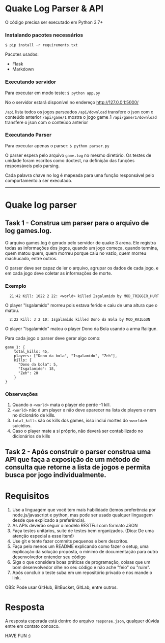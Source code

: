 # Quake Log Parser & API

O código precisa ser executado em Python 3.7+

### Instalando pacotes necessários
`$ pip install -r requirements.txt`

Pacotes usados:
- Flask
- Markdown

### Executando servidor
Para executar em modo teste:
`$ python app.py`

No o servidor estará disponível no endereço http://127.0.0.1:5000/ 

`/api` lista todos os jogos parseados
`/api/download` transfere o json com o conteúdo anterior
`/api/game/1` mostra o jogo game_1
`/api/game/1/download` transfere o json com o conteúdo anterior

### Executando Parser

Para executar apenas o parser:
`$ python parser.py`

O parser espera pelo arquivo `game.log` no mesmo diretório.
Os testes de unidade foram escritos como doctest, na definição das funções responsáveis pelo parsing.

Cada palavra chave no log é mapeada para uma função responsável pelo comportamento a ser executado.

----------------------------------------------------------------
# Quake log parser

## Task 1 - Construa um parser para o arquivo de log games.log.

O arquivo games.log é gerado pelo servidor de quake 3 arena. Ele registra todas as informações dos jogos, quando um jogo começa, quando termina, quem matou quem, quem morreu porque caiu no vazio, quem morreu machucado, entre outros.

O parser deve ser capaz de ler o arquivo, agrupar os dados de cada jogo, e em cada jogo deve coletar as informações de morte.

### Exemplo

      21:42 Kill: 1022 2 22: <world> killed Isgalamido by MOD_TRIGGER_HURT
  
  O player "Isgalamido" morreu pois estava ferido e caiu de uma altura que o matou.

      2:22 Kill: 3 2 10: Isgalamido killed Dono da Bola by MOD_RAILGUN
  
  O player "Isgalamido" matou o player Dono da Bola usando a arma Railgun.
  
Para cada jogo o parser deve gerar algo como:

    game_1: {
        total_kills: 45,
        players: ["Dono da bola", "Isgalamido", "Zeh"],
        kills: {
          "Dono da bola": 5,
          "Isgalamido": 18,
          "Zeh": 20
        }
    }



### Observações

1. Quando o `<world>` mata o player ele perde -1 kill.
2. `<world>` não é um player e não deve aparecer na lista de players e nem no dicionário de kills.
3. `total_kills` são os kills dos games, isso inclui mortes do `<world>`e suicídios.
4. Caso o player mate a si próprio, não deverá ser contabilizado no dicionários de kills

## Task 2 - Após construir o parser construa uma API que faça a exposição de um método de consulta que retorne a lista de jogos e permita busca por jogo individualmente.


# Requisitos

1. Use a linguagem que você tem mais habilidade (temos preferência por node.js/javascript e python, mas pode ser usado qualquer linguagem desde que explicado a preferência).
2. As APIs deverão seguir o modelo RESTFul com formato JSON  
3. Faça testes unitários, suite de testes bem organizados. (Dica: De uma atenção especial a esse item!)
4. Use git e tente fazer commits pequenos e bem descritos.
5. Faça pelo menos um README explicando como fazer o setup, uma explicação da solução proposta, o mínimo de documentação para outro desenvolvedor entender seu código
6. Siga o que considera boas práticas de programação, coisas que um bom desenvolvedor olhe no seu código e não ache "feio" ou "ruim".
7. Após concluir o teste suba em um repositório privado e nos mande o link.

OBS: Pode usar GitHub, BitBucket, GitLab, entre outros.

# Resposta
A resposta esperada está dentro do arquivo `response.json`, qualquer dúvida entre em contato conosco.

HAVE FUN :)
